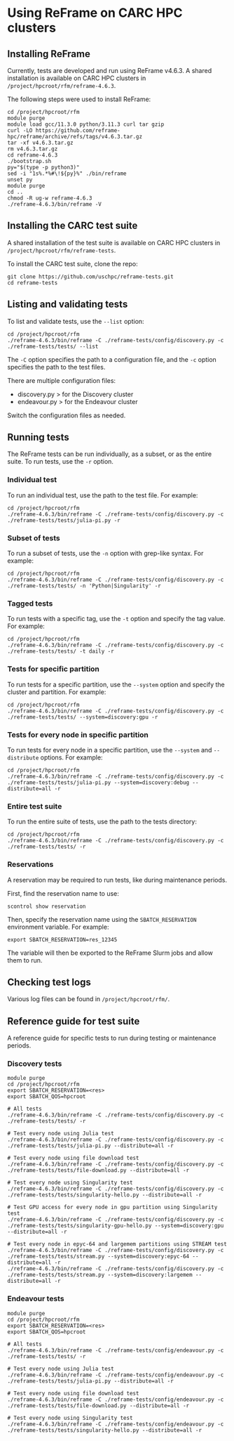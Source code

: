 # Using ReFrame on CARC HPC clusters

## Installing ReFrame

Currently, tests are developed and run using ReFrame v4.6.3. A shared installation is available on CARC HPC clusters in `/project/hpcroot/rfm/reframe-4.6.3`.

The following steps were used to install ReFrame:

```
cd /project/hpcroot/rfm
module purge
module load gcc/11.3.0 python/3.11.3 curl tar gzip
curl -LO https://github.com/reframe-hpc/reframe/archive/refs/tags/v4.6.3.tar.gz
tar -xf v4.6.3.tar.gz
rm v4.6.3.tar.gz
cd reframe-4.6.3
./bootstrap.sh
py="$(type -p python3)"
sed -i "1s%.*%#\!${py}%" ./bin/reframe
unset py
module purge
cd ..
chmod -R ug-w reframe-4.6.3
./reframe-4.6.3/bin/reframe -V
```

## Installing the CARC test suite

A shared installation of the test suite is available on CARC HPC clusters in `/project/hpcroot/rfm/reframe-tests`.

To install the CARC test suite, clone the repo:

```
git clone https://github.com/uschpc/reframe-tests.git
cd reframe-tests
```

## Listing and validating tests

To list and validate tests, use the `--list` option:

```
cd /project/hpcroot/rfm
./reframe-4.6.3/bin/reframe -C ./reframe-tests/config/discovery.py -c ./reframe-tests/tests/ --list
```

The `-C` option specifies the path to a configuration file, and the `-c` option specifies the path to the test files.

There are multiple configuration files:

- discovery.py > for the Discovery cluster
- endeavour.py > for the Endeavour cluster

Switch the configuration files as needed.

## Running tests

The ReFrame tests can be run individually, as a subset, or as the entire suite. To run tests, use the `-r` option.

### Individual test

To run an individual test, use the path to the test file. For example:

```
cd /project/hpcroot/rfm
./reframe-4.6.3/bin/reframe -C ./reframe-tests/config/discovery.py -c ./reframe-tests/tests/julia-pi.py -r
```

### Subset of tests

To run a subset of tests, use the `-n` option with grep-like syntax. For example:

```
cd /project/hpcroot/rfm
./reframe-4.6.3/bin/reframe -C ./reframe-tests/config/discovery.py -c ./reframe-tests/tests/ -n 'Python|Singularity' -r
```

### Tagged tests

To run tests with a specific tag, use the `-t` option and specify the tag value. For example:

```
cd /project/hpcroot/rfm
./reframe-4.6.3/bin/reframe -C ./reframe-tests/config/discovery.py -c ./reframe-tests/tests/ -t daily -r
```

### Tests for specific partition

To run tests for a specific partition, use the `--system` option and specify the cluster and partition. For example:

```
cd /project/hpcroot/rfm
./reframe-4.6.3/bin/reframe -C ./reframe-tests/config/discovery.py -c ./reframe-tests/tests/ --system=discovery:gpu -r
```

### Tests for every node in specific partition

To run tests for every node in a specific partition, use the `--system` and `--distribute` options. For example:

```
cd /project/hpcroot/rfm
./reframe-4.6.3/bin/reframe -C ./reframe-tests/config/discovery.py -c ./reframe-tests/tests/julia-pi.py --system=discovery:debug --distribute=all -r
```

### Entire test suite

To run the entire suite of tests, use the path to the tests directory:

```
cd /project/hpcroot/rfm
./reframe-4.6.3/bin/reframe -C ./reframe-tests/config/discovery.py -c ./reframe-tests/tests/ -r
```

### Reservations

A reservation may be required to run tests, like during maintenance periods.

First, find the reservation name to use:

```
scontrol show reservation
```

Then, specify the reservation name using the `SBATCH_RESERVATION` environment variable. For example:

```
export SBATCH_RESERVATION=res_12345
```

The variable will then be exported to the ReFrame Slurm jobs and allow them to run.

## Checking test logs

Various log files can be found in `/project/hpcroot/rfm/`.

## Reference guide for test suite

A reference guide for specific tests to run during testing or maintenance periods.

### Discovery tests

```
module purge
cd /project/hpcroot/rfm
export SBATCH_RESERVATION=<res>
export SBATCH_QOS=hpcroot

# All tests
./reframe-4.6.3/bin/reframe -C ./reframe-tests/config/discovery.py -c ./reframe-tests/tests/ -r

# Test every node using Julia test
./reframe-4.6.3/bin/reframe -C ./reframe-tests/config/discovery.py -c ./reframe-tests/tests/julia-pi.py --distribute=all -r

# Test every node using file download test
./reframe-4.6.3/bin/reframe -C ./reframe-tests/config/discovery.py -c ./reframe-tests/tests/file-download.py --distribute=all -r

# Test every node using Singularity test
./reframe-4.6.3/bin/reframe -C ./reframe-tests/config/discovery.py -c ./reframe-tests/tests/singularity-hello.py --distribute=all -r

# Test GPU access for every node in gpu partition using Singularity test
./reframe-4.6.3/bin/reframe -C ./reframe-tests/config/discovery.py -c ./reframe-tests/tests/singularity-gpu-hello.py --system=discovery:gpu --distribute=all -r

# Test every node in epyc-64 and largemem partitions using STREAM test
./reframe-4.6.3/bin/reframe -C ./reframe-tests/config/discovery.py -c ./reframe-tests/tests/stream.py --system=discovery:epyc-64 --distribute=all -r
./reframe-4.6.3/bin/reframe -C ./reframe-tests/config/discovery.py -c ./reframe-tests/tests/stream.py --system=discovery:largemem --distribute=all -r
```

### Endeavour tests

```
module purge
cd /project/hpcroot/rfm
export SBATCH_RESERVATION=<res>
export SBATCH_QOS=hpcroot

# All tests
./reframe-4.6.3/bin/reframe -C ./reframe-tests/config/endeavour.py -c ./reframe-tests/tests/ -r

# Test every node using Julia test
./reframe-4.6.3/bin/reframe -C ./reframe-tests/config/endeavour.py -c ./reframe-tests/tests/julia-pi.py --distribute=all -r

# Test every node using file download test
./reframe-4.6.3/bin/reframe -C ./reframe-tests/config/endeavour.py -c ./reframe-tests/tests/file-download.py --distribute=all -r

# Test every node using Singularity test
./reframe-4.6.3/bin/reframe -C ./reframe-tests/config/endeavour.py -c ./reframe-tests/tests/singularity-hello.py --distribute=all -r
```
